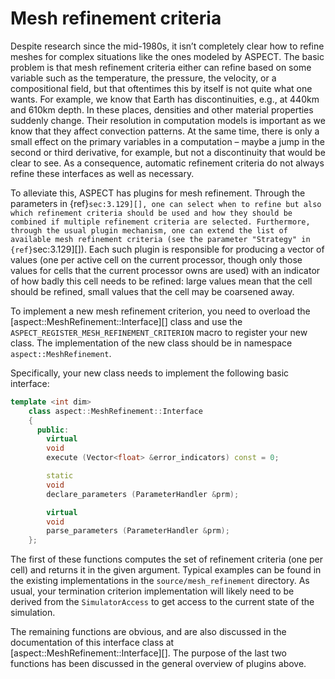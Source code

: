 # Mesh refinement criteria

Despite research since the mid-1980s, it isn&rsquo;t completely clear how to
refine meshes for complex situations like the ones modeled by
ASPECT. The basic problem is that mesh refinement
criteria either can refine based on some variable such as the temperature, the
pressure, the velocity, or a compositional field, but that oftentimes this by
itself is not quite what one wants. For example, we know that Earth has
discontinuities, e.g., at 440km and 610km depth. In these places, densities
and other material properties suddenly change. Their resolution in computation
models is important as we know that they affect convection patterns. At the
same time, there is only a small effect on the primary variables in a
computation &ndash; maybe a jump in the second or third derivative, for
example, but not a discontinuity that would be clear to see. As a consequence,
automatic refinement criteria do not always refine these interfaces as well as
necessary.

To alleviate this, ASPECT has plugins for mesh
refinement. Through the parameters in {ref}`sec:3.129][], one can select
when to refine but also which refinement criteria should be used and how they
should be combined if multiple refinement criteria are selected. Furthermore,
through the usual plugin mechanism, one can extend the list of available mesh
refinement criteria (see the parameter "Strategy" in
{ref}`sec:3.129][]). Each such plugin is responsible for producing a
vector of values (one per active cell on the current processor, though only
those values for cells that the current processor owns are used) with an
indicator of how badly this cell needs to be refined: large values mean that
the cell should be refined, small values that the cell may be coarsened away.

To implement a new mesh refinement criterion, you need to overload the
[aspect::MeshRefinement::Interface][] class and use the
`ASPECT_REGISTER_MESH_REFINEMENT_CRITERION` macro to register your new class.
The implementation of the new class should be in namespace
`aspect::MeshRefinement`.

Specifically, your new class needs to implement the following basic interface:

``` c++
template <int dim>
    class aspect::MeshRefinement::Interface
    {
      public:
        virtual
        void
        execute (Vector<float> &error_indicators) const = 0;

        static
        void
        declare_parameters (ParameterHandler &prm);

        virtual
        void
        parse_parameters (ParameterHandler &prm);
    };
```

The first of these functions computes the set of refinement criteria (one per
cell) and returns it in the given argument. Typical examples can be found in
the existing implementations in the `source/mesh_refinement` directory. As
usual, your termination criterion implementation will likely need to be
derived from the `SimulatorAccess` to get access to the current state of the
simulation.

The remaining functions are obvious, and are also discussed in the
documentation of this interface class at
[aspect::MeshRefinement::Interface][]. The purpose of the last two functions
has been discussed in the general overview of plugins above.
